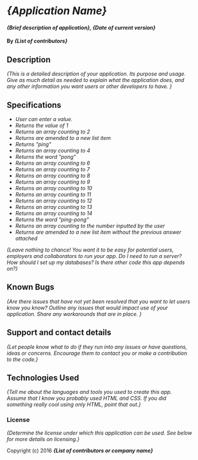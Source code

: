 # _{Application Name}_

#### _{Brief description of application}, {Date of current version}_

#### By _**{List of contributors}**_

## Description

_{This is a detailed description of your application. Its purpose and usage.  Give as much detail as needed to explain what the application does, and any other information you want users or other developers to have. }_

## Specifications

* _User can enter a value._
* _Returns the value of 1_
* _Returns an array counting to 2_
* _Returns are amended to a new list item_
* _Returns "ping"_
* _Returns an array counting to 4_
* _Returns the word "pong"_
* _Returns an array counting to 6_
* _Returns an array counting to 7_
* _Returns an array counting to 8_
* _Returns an array counting to 9_
* _Returns an array counting to 10_
* _Returns an array counting to 11_
* _Returns an array counting to 12_
* _Returns an array counting to 13_
* _Returns an array counting to 14_
* _Returns the word "ping-pong"_
* _Returns an array counting to the number inputted by the user_
* _Returns are amended to a new list item without the previous answer attached_




_{Leave nothing to chance! You want it to be easy for potential users, employers and collaborators to run your app. Do I need to run a server? How should I set up my databases? Is there other code this app depends on?}_

## Known Bugs

_{Are there issues that have not yet been resolved that you want to let users know you know?  Outline any issues that would impact use of your application.  Share any workarounds that are in place. }_

## Support and contact details

_{Let people know what to do if they run into any issues or have questions, ideas or concerns.  Encourage them to contact you or make a contribution to the code.}_

## Technologies Used

_{Tell me about the languages and tools you used to create this app. Assume that I know you probably used HTML and CSS. If you did something really cool using only HTML, point that out.}_

### License

*{Determine the license under which this application can be used.  See below for more details on licensing.}*

Copyright (c) 2016 **_{List of contributors or company name}_**

